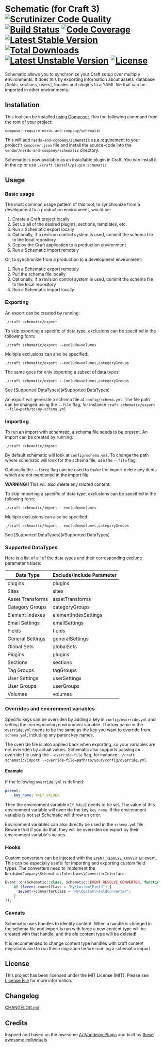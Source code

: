 # Schematic (for Craft 3) [![Scrutinizer Code Quality](https://scrutinizer-ci.com/g/nerds-and-company/schematic/badges/quality-score.png?b=master)](https://scrutinizer-ci.com/g/nerds-and-company/schematic/?branch=master) [![Build Status](https://travis-ci.org/nerds-and-company/schematic.svg?branch=master)](https://travis-ci.org/nerds-and-company/schematic) [![Code Coverage](https://scrutinizer-ci.com/g/nerds-and-company/schematic/badges/coverage.png?b=master)](https://scrutinizer-ci.com/g/nerds-and-company/schematic/?branch=master) [![Latest Stable Version](https://poser.pugx.org/nerds-and-company/schematic/v/stable)](https://packagist.org/packages/nerds-and-company/schematic) [![Total Downloads](https://poser.pugx.org/nerds-and-company/schematic/downloads)](https://packagist.org/packages/nerds-and-company/schematic) [![Latest Unstable Version](https://poser.pugx.org/nerds-and-company/schematic/v/unstable)](https://packagist.org/packages/nerds-and-company/schematic) [![License](https://poser.pugx.org/nerds-and-company/schematic/license)](https://packagist.org/packages/nerds-and-company/schematic)

Schematic allows you to synchronize your Craft setup over multiple environments. It does this by exporting information about assets,  database (fields, sections, users), locales and plugins to a YAML file that can be imported in other environments.

## Installation

This tool can be installed [using Composer](https://getcomposer.org/doc/00-intro.md). Run the following command from the root of your project:

```
composer require nerds-and-company/schematic
```

This will add `nerds-and-company/schematic` as a requirement to your  project's `composer.json` file and install the source-code into the `vendor/nerds-and-company/schematic` directory.

Schematic is now available as an installable plugin in Craft. You can install it in the cp or use `./craft install/plugin schematic`

## Usage

### Basic usage

The most common usage pattern of this tool, to synchronize from a development to a production environment, would be:

1. Create a Craft project locally
2. Set up all of the desired plugins, sections, templates, etc.
3. Run a Schematic export locally
4. Optionally, if a revision control system is used, commit the schema file to the local repository
5. Deploy the Craft application to a production environment
6. Run a Schematic import remotely

Or, to synchronize from a production to a development environment:

1. Run a Schematic export remotely
2. Pull the schema file locally
3. Optionally, if a revision control system is used, commit the schema file to the local repository
4. Run a Schematic import locally

### Exporting

An export can be created by running:

```
./craft schematic/export
```

To skip exporting a specific of data type, exclusions can be specified in the following form:

```
./craft schematic/export --exclude=volumes
```

Multiple exclusions can also be specified:

```
./craft schematic/export --exclude=volumes,categoryGroups
```

The same goes for only exporting a subset of data types:

```
./craft schematic/export --include=volumes,categoryGroups
```

See [Supported DataTypes](#Supported DataTypes)

An export will generate a schema file at `config/schema.yml`. The file path can be changed using the `--file` flag, for instance `craft schematic/export --file=path/to/my-schema.yml`

### Importing

To run an import with schematic, a schema file needs to be present. An import can be created by running:

```
./craft schematic/import
```

By default schematic will look at `config/schema.yml`. To change the path where schematic will look for the schema file, use the `--file` flag.

Optionally the `--force` flag can be used to make the import delete any items which are not mentioned in the import file.

**WARNING!!** This will also delete any _related_ content.

To skip importing a specific of data type, exclusions can be specified in the following form:

```
./craft schematic/import --exclude=volumes
```

Multiple exclusions can also be specified:

```
./craft schematic/import --exclude=volumes,categoryGroups
```

See [Supported DataTypes](#Supported DataTypes)

### Supported DataTypes

Here is a list of all of the data types and their corresponding exclude parameter values:

| Data Type | Exclude/Include Parameter |
| ------------- |-------------|
| plugins | plugins |
| Sites | sites |
| Asset Transforms | assetTransforms |
| Category Groups | categoryGroups |
| Element Indexes | elementIndexSettings |
| Email Settings | emailSettings |
| Fields | fields |
| General Settings | generalSettings |
| Global Sets | globalSets |
| Plugins | plugins |
| Sections | sections |
| Tag Groups | tagGroups |
| User Settings | userSettings |
| User Groups | userGroups |
| Volumes | volumes |

### Overrides and environment variables

Specific keys can be overriden by adding a key in `config/override.yml` and setting the corresponding environment variable. The key name in the `override.yml` needs to be the same as the key you want to override from `schema.yml`, including any parent key names.

The override file is also applied back when exporting, so your variables are not overriden by actual values. Schematic also supports passing an override file using the `--override-file` flag, for instance: `./craft schematic/import --override-file=path/to/your/config/override.yml`.

#### Example

If the following `override.yml` is defined:

```yml
parent:
    key_name: %KEY_VALUE%
```

Then the environment variable `KEY_VALUE` needs to be set. The value of this environment variable will override the key `key_name`. If the environment variable is not set Schematic will throw an error.

Environment variables can also directly be used in the `schema.yml` file. Beware that if you do that, they will be overriden on export by their environment variable's values.

### Hooks

Custom converters can be injected with the `EVENT_RESOLVE_CONVERTER` event.
This can be especially useful for importing and exporting custom field types.
The converters need to implement the `NerdsAndCompany\Schematic\Interfaces\ConverterInterface`.

```php
Event::on(Schematic::class, Schematic::EVENT_RESOLVE_CONVERTER, function (ConverterEvent $event) {
    if ($event->modelClass = "My\Custom\Field") {
      $event->converterClass = "My\Custom\FieldConverter";
    }
});
```

### Caveats

Schematic uses handles to identify content. When a handle is changed in the schema file and import is run with force a new content type will be created with that handle, and the old content type will be deleted!

It is recommended to change content type handles with craft content migrations and to run these migration before running a schematic import.

## License

This project has been licensed under the MIT License (MIT). Please see [License File](LICENSE) for more information.

## Changelog

[CHANGELOG.md](CHANGELOG.md)

## Credits
Inspired and based on the awesome [ArtVandelay Plugin](https://github.com/xodigital/ArtVandelay) and built by [these awesome individuals](https://github.com/nerds-and-company/schematic/graphs/contributors)
